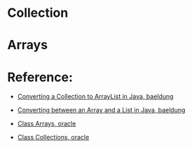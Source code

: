 # Collection

# Arrays


# Reference:
- [Converting a Collection to ArrayList in Java, baeldung](https://www.baeldung.com/java-convert-collection-arraylist)

- [Converting between an Array and a List in Java, baeldung](https://www.baeldung.com/convert-array-to-list-and-list-to-array)

- [Class Arrays, oracle](https://docs.oracle.com/javase/8/docs/api/java/util/Arrays.html)

- [Class Collections, oracle](https://docs.oracle.com/javase/8/docs/api/java/util/Collections.html)